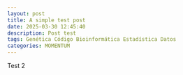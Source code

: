 ```yaml
---
layout: post
title: A simple test post
date: 2025-03-30 12:45:40
description: Post test
tags: Genética Código Bioinformática Estadística Datos
categories: MOMENTUM
---
```


Test 2

